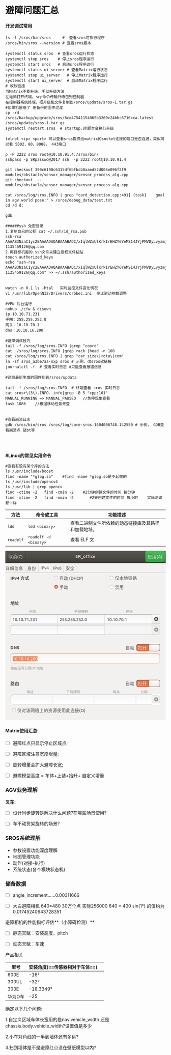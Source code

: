 # 避障问题汇总

#### **开发调试常用**

```shell
ls -l /sros/bin/sros     #  查看sros可执行程序
/sros/bin/sros --version # 查看sros版本

systemctl status sros  # 查看sros运行状态
systemctl stop sros    # 停止sros程序运行
systemctl start sros   # 启动sros程序运行
systemctl status ui_server # 查看Matrix运行状态
systemctl stop ui_server   # 停止Matrix程序运行
systemctl start ui_server  # 启动Matrix程序运行
# 改软链接
当Matrix不能升级，手动升级方法
在电脑打开终端，scp命令传输升级包到控制器
在控制器系统终端，把升级包文件复制到/sros/update/sros-1.tar.gz
#如果机器崩了 用备份的固件过渡
cp -rd /sros/backup/upgrade/sros/6ce47541154065b3260c24bbc6716cca.latest  /sros/update/sros-1.tar.gz
systemctl restart sros  # startup.sh脚本会执行升级

telnet <ip> <port> 可以查看sros提供给matrix的socket连接的端口是否连通，类似可以看 5002，80，8088， 443端口

p -P 2222 sros root@10.10.91.4:/sros/bin/
sshpass -p SRpasswd@2017 ssh  -p 2222 root@10.10.91.4

git checkout 399c6190c6315df6bfbcb8aaed52d006e096f2f9 modules/obstacle/sensor_manager/sensor_process_alg.cpp
git checkout  -- modules/obstacle/sensor_manager/sensor_process_alg.cpp

cat /sros/log/sros.INFO | grep "card_detection.cpp:491] {task}    goal in agv world pose:" > /sros/debug_data/test.txt
cd /d d:   

gdb

######ssh 免密登录
1.复制自己的公钥 cat ~/.ssh/id_rsa.pub
ssh-rsa AAAAB3NzaC1yc2EAAAADAQABAAABAQC/xIqlWZxUlKrkIrEHZY6YeMS14JYjPMVDyLvyzmjQFt8HtTTbe0KcsTrkUSlyZt4e/GAgDiRfZBU2lTRvbbD/wSwoPUuooHJjWL7wQpBeVsLMG4QXEWrCRUV1aLo68nfyVFMieEtlUE2gWIu+xGZ7JHDGX6JZAAeVtNE87jzA3GtIN8V6Wu3hk13XYH81eF6XV+F250V8WOjUIRpiN2u0pqCBc5fKLFw+KYJvvi4X8dExEB8BrlrHOmB+7/OFx85yHppNYtYLQpX/oZFsHLF9RqcAE6SrtHlJ/6C9sB46nwzRPaoSm75qMKBFWqALwB+Oq9T6yMgbXMOpBnqaTDET 1135459126@qq.com
2.再目标机器的.ssh文件夹建立授权文件粘贴
touch authorized_keys
echo "ssh-rsa AAAAB3NzaC1yc2EAAAADAQABAAABAQC/xIqlWZxUlKrkIrEHZY6YeMS14JYjPMVDyLvyzmjQFt8HtTTbe0KcsTrkUSlyZt4e/GAgDiRfZBU2lTRvbbD/wSwoPUuooHJjWL7wQpBeVsLMG4QXEWrCRUV1aLo68nfyVFMieEtlUE2gWIu+xGZ7JHDGX6JZAAeVtNE87jzA3GtIN8V6Wu3hk13XYH81eF6XV+F250V8WOjUIRpiN2u0pqCBc5fKLFw+KYJvvi4X8dExEB8BrlrHOmB+7/OFx85yHppNYtYLQpX/oZFsHLF9RqcAE6SrtHlJ/6C9sB46nwzRPaoSm75qMKBFWqALwB+Oq9T6yMgbXMOpBnqaTDET 1135459126@qq.com" >> ~/.ssh/authorized_keys


watch -n 0.1 ls -htal   实时监控文件变化情况
vi /usr/lib/OpenNI2/Drivers/orbbec.ini  奥比驱动参数调整

#VPN 后台运行
nohup ./cfw & disown
ip:10.10.71.231
子网：255.255.252.0
网关：10.10.70.1
dns：10.10.16.200

#避障调试技巧
tail -f /sros/log/sros.INFO |grep "coord"
cat  /sros/log/sros.INFO |grep rack |head -n 100
cat /sros/log/sros.INFO | grep "car_size\|rota\|com"
ln -sf sros_a3be7aa-nxp sros # 示例，改sros软链接
journalctl -f  # 查看实时日志 #只能查看报错信息

#读取最新生成的固件到到/sros/updata

tail -f /sros/log/sros.INFO  # 终端查看 sros 实时日志
cat sros+\(3\).INFO..info|grep -B 5 "cpp:101"
MANUAL_RUNNING => MANUAL_PAUSED   //急停现象查看
task 1086    //根据移动任务来查


#查看崩溃日志
gdb /sros/bin/sros /sros/log/core-sros-1604006748.142550 # 示例， GDB查看崩溃点 敲bt等




```



**#Linux的常见实用命令**

```shell
#查看有没有某个库的方法
ls /usr/include/boost
find -name "*glog.so"    #find -name *glog.so是不起效的
ls /usr/include/opencv4
ls /usr/lib | grep opencv
find -ctime -2   find -cmin -2    #2分钟创建文件的时间 按分钟
find -mtime -2   find -mmin -2       #2天创建文件的时间 按小时    实际测试都一样
```


| 方法                | 命令或工具                            | 功能描述                                                                 |
|---------------------|---------------------------------------|--------------------------------------------------------------------------|
| `ldd`              | `ldd <binary>`                       | 查看二进制文件所依赖的动态链接库及其路径和加载地址。                     |
| `readelf`          | `readelf -d <binary>`                | 查看 ELF 文






![image-20240331120552552](std_record/image-20240331120552552.png)

#### Matrix使用汇总:

- [ ] 避障红点只显示停止区域点;

- [ ] 避障区域注意宽度增量;

- [ ] 旋转增量会扩大避障长宽;

- [ ] 避障模型高度 =  车体+上装+抬升+ 自定义增量




### AGV业务理解

**叉车:**

- [ ] 设计同步旋转是解决什么问题?在哪些场景使用?

- [ ] 车不动货架旋转的场景?

  



### SROS系统理解

- 参数设置功能深度理解
- 地图管理功能
- 动作(对接-执行)
- 系统状态(各个模块状态机)



### 储备数据

* [ ] angle\_increment......0.00311666

* [ ] 大白避障相机 640\*480 30万个点     实际256000   640 \* 400  sin(1°) 的值约为 0.01745240643728351

  

避障相机的性能指标评估\*\*（小障碍检测）\*\*

* [ ] 静态天赋：安装高度、pitch
* [ ] 动态天赋：车速



产品相关

| 型号    | 安装角度(**==传感器相对于车体==**) |      |
| ------- | ---------------------------------- | ---- |
| 600E    | -16°                               |      |
| 300UL   | -32°                               |      |
| 300E    | -18.3349°                          |      |
| 华为O车 | -25                                |      |





确定以下几个问题:

1.自定义区域车体长宽用的是nav.vehicle_width 还是chassis.body.vehicle_width?设置值是多少

2.小车对角线的一半到墙体还有多远?

3.扫到墙体是不是避障红点没在壁纸模型以内?







